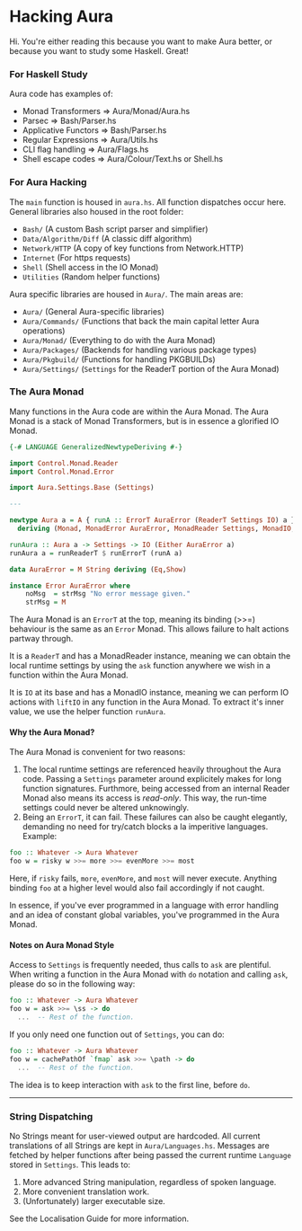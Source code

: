 Hacking Aura
============

Hi. You're either reading this because you want to make Aura better,
or because you want to study some Haskell. Great! 

### For Haskell Study
Aura code has examples of:
- Monad Transformers   => Aura/Monad/Aura.hs
- Parsec               => Bash/Parser.hs
- Applicative Functors => Bash/Parser.hs
- Regular Expressions  => Aura/Utils.hs
- CLI flag handling    => Aura/Flags.hs
- Shell escape codes   => Aura/Colour/Text.hs or Shell.hs

### For Aura Hacking
The `main` function is housed in `aura.hs`. All function dispatches occur here.
General libraries also housed in the root folder:
- `Bash/`               (A custom Bash script parser and simplifier)
- `Data/Algorithm/Diff` (A classic diff algorithm)
- `Network/HTTP`        (A copy of key functions from Network.HTTP)
- `Internet`            (For https requests)
- `Shell`               (Shell access in the IO Monad)
- `Utilities`           (Random helper functions)

Aura specific libraries are housed in `Aura/`. The main areas are:
- `Aura/`          (General Aura-specific libraries)
- `Aura/Commands/` (Functions that back the main capital letter Aura operations)
- `Aura/Monad/`    (Everything to do with the Aura Monad)
- `Aura/Packages/` (Backends for handling various package types)
- `Aura/Pkgbuild/` (Functions for handling PKGBUILDs)
- `Aura/Settings/` (`Settings` for the ReaderT portion of the Aura Monad)

### The Aura Monad
Many functions in the Aura code are within the Aura Monad.
The Aura Monad is a stack of Monad Transformers, but is
in essence a glorified IO Monad.

```haskell
{-# LANGUAGE GeneralizedNewtypeDeriving #-}

import Control.Monad.Reader
import Control.Monad.Error

import Aura.Settings.Base (Settings)

---

newtype Aura a = A { runA :: ErrorT AuraError (ReaderT Settings IO) a }
  deriving (Monad, MonadError AuraError, MonadReader Settings, MonadIO, Functor)

runAura :: Aura a -> Settings -> IO (Either AuraError a)
runAura a = runReaderT $ runErrorT (runA a)

data AuraError = M String deriving (Eq,Show)

instance Error AuraError where
    noMsg  = strMsg "No error message given."
    strMsg = M
```

The Aura Monad is an `ErrorT` at the top, meaning its binding (>>=) behaviour
is the same as an `Error` Monad. This allows failure to halt actions partway
through.

It is a `ReaderT` and has a MonadReader instance, meaning we can obtain
the local runtime settings by using the `ask` function anywhere we wish
in a function within the Aura Monad.

It is `IO` at its base and has a MonadIO instance, meaning we can perform
IO actions with `liftIO` in any function in the Aura Monad.
To extract it's inner value, we use the helper function `runAura`.

#### Why the Aura Monad?
The Aura Monad is convenient for two reasons:
1. The local runtime settings are referenced heavily throughout
   the Aura code. Passing a `Settings` parameter around explicitely makes for long
   function signatures. Furthmore, being accessed from an internal Reader Monad
   also means its access is _read-only_. This way, the run-time settings
   could never be altered unknowingly.
2. Being an `ErrorT`, it can fail. These failures can also be caught elegantly,
   demanding no need for try/catch blocks a la imperitive languages. Example:

```haskell
foo :: Whatever -> Aura Whatever
foo w = risky w >>= more >>= evenMore >>= most
```

Here, if `risky` fails, `more`, `evenMore`, and `most` will never execute.
Anything binding `foo` at a higher level would also fail accordingly if not
caught.

In essence, if you've ever programmed in a language with error
handling and an idea of constant global variables, you've programmed in
the Aura Monad.

#### Notes on Aura Monad Style
Access to `Settings` is frequently needed, thus calls to `ask` are plentiful.
When writing a function in the Aura Monad with `do` notation and calling `ask`,
please do so in the following way:

```haskell
foo :: Whatever -> Aura Whatever
foo w = ask >>= \ss -> do
  ...  -- Rest of the function.
```

If you only need one function out of `Settings`, you can do:

```haskell
foo :: Whatever -> Aura Whatever
foo w = cachePathOf `fmap` ask >>= \path -> do
  ...  -- Rest of the function.
```

The idea is to keep interaction with `ask` to the first line, before `do`.

---

### String Dispatching
No Strings meant for user-viewed output are hardcoded. All current translations
of all Strings are kept in `Aura/Languages.hs`. Messages are fetched by
helper functions after being passed the current runtime `Language` stored in
`Settings`. This leads to:
1. More advanced String manipulation, regardless of spoken language.
2. More convenient translation work.
3. (Unfortunately) larger executable size.

See the Localisation Guide for more information.
